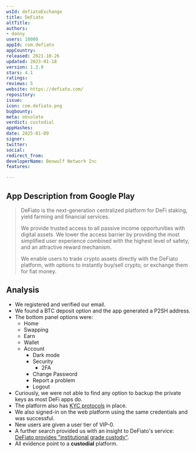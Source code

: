 ```yaml
---
wsId: defiatoExchange
title: DeFiato
altTitle: 
authors:
- danny
users: 10000
appId: com.defiato
appCountry: 
released: 2021-10-26
updated: 2023-01-18
version: 1.2.9
stars: 4.1
ratings: 
reviews: 5
website: https://defiato.com/
repository: 
issue: 
icon: com.defiato.png
bugbounty: 
meta: obsolete
verdict: custodial
appHashes: 
date: 2025-01-09
signer: 
twitter: 
social: 
redirect_from: 
developerName: Beowulf Network Inc
features: 

---
```


## App Description from Google Play

> DeFiato is the next-generation centralized platform for DeFi staking, yield farming and financial services.
>
> We provide trusted access to all passive income opportunities with digital assets. We lower the access barrier by providing the most simplified user experience combined with the highest level of safety, and an attractive reward mechanism.
>
> We enable users to trade crypto assets directly with the DeFiato platform, with options to instantly buy/sell crypto, or exchange them for fiat money.

## Analysis

- We registered and verified our email.
- We found a BTC deposit option and the app generated a P2SH address.
- The bottom panel options were:
  - Home
  - Swapping
  - Earn
  - Wallet
  - Account
    - Dark mode
    - Security
      - 2FA
    - Change Password
    - Report a problem
    - Logout
- Curiously, we were not able to find any option to backup the private keys as most DeFi apps do.
- The platform also has [KYC protocols](https://defiato.zendesk.com/hc/en-us/sections/900000589326-KYC-Verification) in place.
- We also signed-in on the web platform using the same credentials and was successful.
- New users are given a user tier of VIP-0.
- A further search provided us with an insight to DeFiato's service: [DeFiato provides "institutional grade custody"](https://media.defiato.com/blog/meet-defiato-next-gen-defi-platform/).
- All evidence point to a **custodial** platform.
